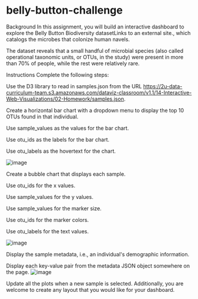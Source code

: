 # belly-button-challenge
Background
In this assignment, you will build an interactive dashboard to explore the Belly Button Biodiversity datasetLinks to an external site., which catalogs the microbes that colonize human navels.

The dataset reveals that a small handful of microbial species (also called operational taxonomic units, or OTUs, in the study) were present in more than 70% of people, while the rest were relatively rare.

Instructions
Complete the following steps:

Use the D3 library to read in samples.json from the URL https://2u-data-curriculum-team.s3.amazonaws.com/dataviz-classroom/v1.1/14-Interactive-Web-Visualizations/02-Homework/samples.json.

Create a horizontal bar chart with a dropdown menu to display the top 10 OTUs found in that individual.

Use sample_values as the values for the bar chart.

Use otu_ids as the labels for the bar chart.

Use otu_labels as the hovertext for the chart.

![image](https://github.com/aspenliz/belly-button-challenge/assets/121269733/7d762122-8846-428f-9c31-3719ad56496e)

Create a bubble chart that displays each sample.

Use otu_ids for the x values.

Use sample_values for the y values.

Use sample_values for the marker size.

Use otu_ids for the marker colors.

Use otu_labels for the text values.

![image](https://github.com/aspenliz/belly-button-challenge/assets/121269733/96fbacdc-dc7d-4afe-9484-1696fbb0a3ea)

Display the sample metadata, i.e., an individual's demographic information.

Display each key-value pair from the metadata JSON object somewhere on the page.
![image](https://github.com/aspenliz/belly-button-challenge/assets/121269733/9ce049d0-2b61-41fa-be7b-d7b6f5384056)

Update all the plots when a new sample is selected. Additionally, you are welcome to create any layout that you would like for your dashboard. 




